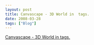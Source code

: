 ```yaml
---
layout: post
title: Canvascape - 3D World in  tags.
date: 2008-03-28
tags: ["Blog"]
---
```


[Canvascape - 3D World in  tags.](http://www.abrahamjoffe.com.au/ben/canvascape/textures.htm)